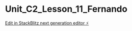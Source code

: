 # Unit_C2_Lesson_11_Fernando

[Edit in StackBlitz next generation editor ⚡️](https://stackblitz.com/~/github.com/JonathanFernando1102/Unit_C2_Lesson_11_Fernando)